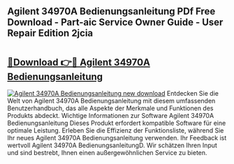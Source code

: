## Agilent 34970A Bedienungsanleitung PDf Free Download - Part-aic Service Owner Guide - User Repair Edition 2jcia

# <h2><a href="http://df4jg9.blite.top/?on=Agilent+34970A+Bedienungsanleitung">🔗Download 👉🔴 Agilent 34970A Bedienungsanleitung</a></h2>

[![Agilent 34970A Bedienungsanleitung new download](https://i.imgur.com/lujVjoI.png)](http://df4jg9.blite.top/?on=Agilent+34970A+Bedienungsanleitung)
Entdecken Sie die Welt von Agilent 34970A Bedienungsanleitung mit diesem umfassenden Benutzerhandbuch, das alle Aspekte der Merkmale und Funktionen des Produkts abdeckt. Wichtige Informationen zur Software Agilent 34970A Bedienungsanleitung Dieses Produkt erfordert kompatible Software für eine optimale Leistung. Erleben Sie die Effizienz der Funktionsliste, während Sie Ihr neues Agilent 34970A Bedienungsanleitung verwenden. Ihr Feedback ist wertvoll Agilent 34970A BedienungsanleitungD. Wir schätzen Ihren Input und sind bestrebt, Ihnen einen außergewöhnlichen Service zu bieten.
